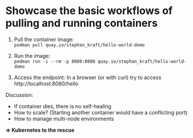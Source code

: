 # Showcase the basic workflows of pulling and running containers

1. Pull the container image:  
`podman pull quay.io/stephan_kraft/hello-world-demo`

2. Run the image:  
`podman run -i --rm -p 8080:8080 quay.io/stephan_kraft/hello-world-demo`

3. Access the endpoint: 
In a browser (or with curl) try to access http://localhost:8080/hello

Discussion:
- If container dies, there is no self-healing
- How to scale? (Starting another container would have a conflicting port)
- How to manage multi-node environments

**=> Kubernetes to the rescue**